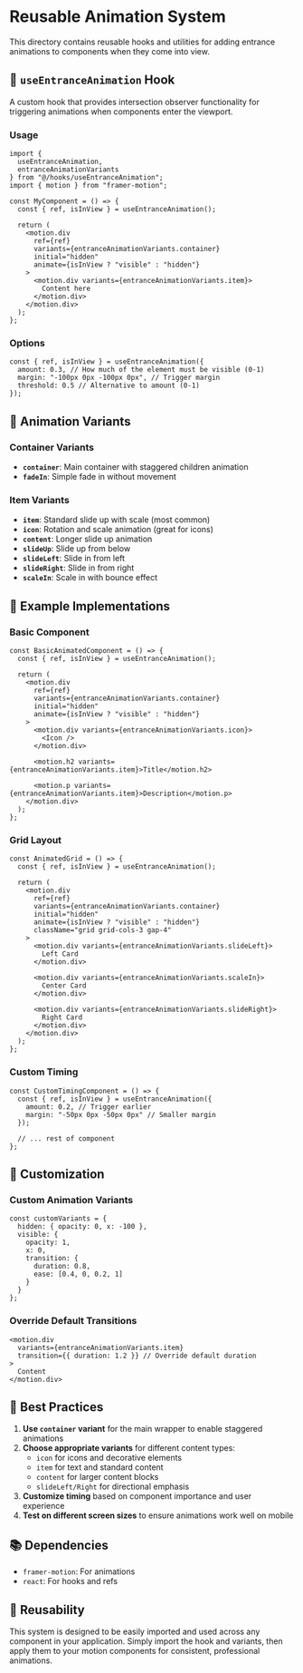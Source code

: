 # Reusable Animation System

This directory contains reusable hooks and utilities for adding entrance animations to components when they come into view.

## 🎯 `useEntranceAnimation` Hook

A custom hook that provides intersection observer functionality for triggering animations when components enter the viewport.

### Usage

```tsx
import {
  useEntranceAnimation,
  entranceAnimationVariants
} from "@/hooks/useEntranceAnimation";
import { motion } from "framer-motion";

const MyComponent = () => {
  const { ref, isInView } = useEntranceAnimation();

  return (
    <motion.div
      ref={ref}
      variants={entranceAnimationVariants.container}
      initial="hidden"
      animate={isInView ? "visible" : "hidden"}
    >
      <motion.div variants={entranceAnimationVariants.item}>
        Content here
      </motion.div>
    </motion.div>
  );
};
```

### Options

```tsx
const { ref, isInView } = useEntranceAnimation({
  amount: 0.3, // How much of the element must be visible (0-1)
  margin: "-100px 0px -100px 0px", // Trigger margin
  threshold: 0.5 // Alternative to amount (0-1)
});
```

## 🎨 Animation Variants

### Container Variants

- **`container`**: Main container with staggered children animation
- **`fadeIn`**: Simple fade in without movement

### Item Variants

- **`item`**: Standard slide up with scale (most common)
- **`icon`**: Rotation and scale animation (great for icons)
- **`content`**: Longer slide up animation
- **`slideUp`**: Slide up from below
- **`slideLeft`**: Slide in from left
- **`slideRight`**: Slide in from right
- **`scaleIn`**: Scale in with bounce effect

## 📱 Example Implementations

### Basic Component

```tsx
const BasicAnimatedComponent = () => {
  const { ref, isInView } = useEntranceAnimation();

  return (
    <motion.div
      ref={ref}
      variants={entranceAnimationVariants.container}
      initial="hidden"
      animate={isInView ? "visible" : "hidden"}
    >
      <motion.div variants={entranceAnimationVariants.icon}>
        <Icon />
      </motion.div>

      <motion.h2 variants={entranceAnimationVariants.item}>Title</motion.h2>

      <motion.p variants={entranceAnimationVariants.item}>Description</motion.p>
    </motion.div>
  );
};
```

### Grid Layout

```tsx
const AnimatedGrid = () => {
  const { ref, isInView } = useEntranceAnimation();

  return (
    <motion.div
      ref={ref}
      variants={entranceAnimationVariants.container}
      initial="hidden"
      animate={isInView ? "visible" : "hidden"}
      className="grid grid-cols-3 gap-4"
    >
      <motion.div variants={entranceAnimationVariants.slideLeft}>
        Left Card
      </motion.div>

      <motion.div variants={entranceAnimationVariants.scaleIn}>
        Center Card
      </motion.div>

      <motion.div variants={entranceAnimationVariants.slideRight}>
        Right Card
      </motion.div>
    </motion.div>
  );
};
```

### Custom Timing

```tsx
const CustomTimingComponent = () => {
  const { ref, isInView } = useEntranceAnimation({
    amount: 0.2, // Trigger earlier
    margin: "-50px 0px -50px 0px" // Smaller margin
  });

  // ... rest of component
};
```

## 🔧 Customization

### Custom Animation Variants

```tsx
const customVariants = {
  hidden: { opacity: 0, x: -100 },
  visible: {
    opacity: 1,
    x: 0,
    transition: {
      duration: 0.8,
      ease: [0.4, 0, 0.2, 1]
    }
  }
};
```

### Override Default Transitions

```tsx
<motion.div
  variants={entranceAnimationVariants.item}
  transition={{ duration: 1.2 }} // Override default duration
>
  Content
</motion.div>
```

## 🚀 Best Practices

1. **Use `container` variant** for the main wrapper to enable staggered animations
2. **Choose appropriate variants** for different content types:
   - `icon` for icons and decorative elements
   - `item` for text and standard content
   - `content` for larger content blocks
   - `slideLeft/Right` for directional emphasis
3. **Customize timing** based on component importance and user experience
4. **Test on different screen sizes** to ensure animations work well on mobile

## 📚 Dependencies

- `framer-motion`: For animations
- `react`: For hooks and refs

## 🔄 Reusability

This system is designed to be easily imported and used across any component in your application. Simply import the hook and variants, then apply them to your motion components for consistent, professional animations.
